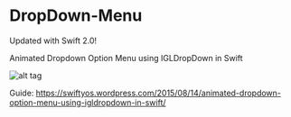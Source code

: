 # DropDown-Menu
Updated with Swift 2.0!

Animated Dropdown Option Menu using IGLDropDown in Swift


![alt tag](https://swiftyos.files.wordpress.com/2015/08/screen-shot-2015-08-14-at-9-53-14-pm.png?w=343&h=613)

Guide: https://swiftyos.wordpress.com/2015/08/14/animated-dropdown-option-menu-using-igldropdown-in-swift/
